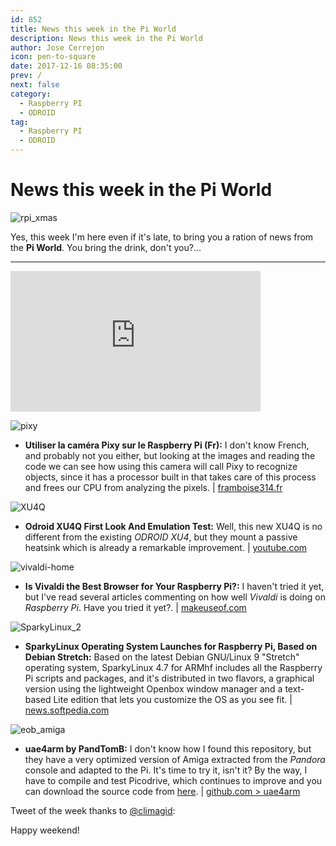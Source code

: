 ```yaml
---
id: 852
title: News this week in the Pi World
description: News this week in the Pi World
author: Jose Cerrejon
icon: pen-to-square
date: 2017-12-16 08:35:00
prev: /
next: false
category:
  - Raspberry PI
  - ODROID
tag:
  - Raspberry PI
  - ODROID
---
```


# News this week in the Pi World

![rpi_xmas](/images/2017/12/rpi_xmas.png)

Yes, this week I'm here even if it's late, to bring you a ration of news from the **Pi World**. You bring the drink, don't you?...

- - -
<iframe width="400" height="225" src="https://www.youtube.com/embed/SK0dv1mhddI?rel=0&amp;showinfo=0" frameborder="0" gesture="media" allow="encrypted-media" allowfullscreen></iframe>

![pixy](/images/2017/12/pixy.png)

* **Utiliser la caméra Pixy sur le Raspberry Pi (Fr):** I don't know French, and probably not you either, but looking at the images and reading the code we can see how using this camera will call Pixy to recognize objects, since it has a processor built in that takes care of this process and frees our CPU from analyzing the pixels. | [framboise314.fr](http://www.framboise314.fr/utiliser-la-camera-pixy-sur-le-raspberry-pi/)

![XU4Q](/images/2017/12/XU4Q.png)

* **Odroid XU4Q First Look And Emulation Test:** Well, this new XU4Q is no different from the existing *ODROID XU4*, but they mount a passive heatsink which is already a remarkable improvement. | [youtube.com](https://www.youtube.com/watch?v=V3O3I_rovhU)

![vivaldi-home](/images/2017/12/vivaldi-home.png)

* **Is Vivaldi the Best Browser for Your Raspberry Pi?:** I haven't tried it yet, but I've read several articles commenting on how well *Vivaldi* is doing on *Raspberry Pi*. Have you tried it yet?. | [makeuseof.com](http://www.makeuseof.com/tag/vivaldi-best-browser-raspberry-pi/)

![SparkyLinux_2](/images/2017/12/SparkyLinux_2.png)

* **SparkyLinux Operating System Launches for Raspberry Pi, Based on Debian Stretch:** Based on the latest Debian GNU/Linux 9 "Stretch" operating system, SparkyLinux 4.7 for ARMhf includes all the Raspberry Pi scripts and packages, and it's distributed in two flavors, a graphical version using the lightweight Openbox window manager and a text-based Lite edition that lets you customize the OS as you see fit. | [news.softpedia.com](http://news.softpedia.com/news/sparkylinux-operating-system-launches-for-raspberry-pi-based-on-debian-stretch-518966.shtml)

![eob_amiga](/images/2016/09/eob_amiga.png)

* **uae4arm by PandTomB:** I don't know how I found this repository, but they have a very optimized version of Amiga extracted from the *Pandora* console and adapted to the Pi. It's time to try it, isn't it? By the way, I have to compile and test Picodrive, which continues to improve and you can download the source code from [here](https://github.com/Chips-fr/picodrive-rpi). | [github.com > uae4arm](https://github.com/PandTomB/uae4arm)

Tweet of the week thanks to [@climagid](https://twitter.com/climagid):




Happy weekend!